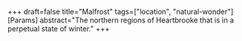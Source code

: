 +++
draft=false
title="Malfrost"
tags=["location", "natural-wonder"]
[Params]
  abstract="The northern regions of Heartbrooke that is in a perpetual state of winter."
+++
